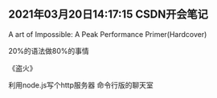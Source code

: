## 2021年03月20日14:17:15 CSDN开会笔记

A art of Impossible: A Peak Performance Primer(Hardcover)

20%的语法做80%的事情

《盗火》

利用node.js写个http服务器 命令行版的聊天室